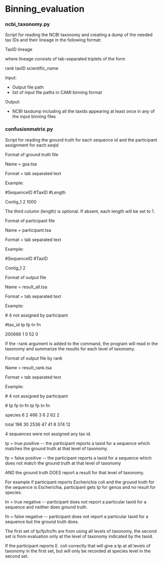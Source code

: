 # Binning_evaluation

### ncbi_taxonomy.py
Script for reading the NCBI taxonomy and creating a dump of the needed tax IDs and their lineage in the following format:

TaxID	lineage

where lineage consists of tab-separated triplets of the form

rank	taxID	scientific_name

Input:
* Output file path
* list of input file paths in CAMI binning format

Output:
* NCBI taxdump including all the taxids appearing at least once in any of the input binning files


### confusionmatrix.py
Script for reading the ground truth for each sequence id and the participant assignment for each seqid


Format of ground truth file

Name = gsa.tsa

Format = tab separated text

Example:

\#SequenceID	\#TaxID	\#Length

Contig_1	2	1000

The third column (length) is optional. If absent, each length will be set to 1.


Format of participant file

Name = participant.tsa

Format = tab separated text

Example:

\#SequenceID	\#TaxID

Contig_1	2


Format of output file

Name = result_all.tsa

Format = tab separated text

Example:

\# 4 not assigned by participant

\#tax_id	tp	fp	tn	fn

200666	1	0	52	0


If the -rank argument is added to the command, the program will read in the taxonomy
and summarize the results for each level of taxonomy.


Format of output file by rank

Name = result_rank.tsa

Format = tab separated text

Example:

\# 4 not assigned by participant

\#	tp	fp	tn	fn	tp	fp	tn	fn

species	6	2	466	3	6	2	62	2

total	196	30	2536	47	41	8	374	12


4 sequences were not assigned any tax id.

tp = true positive -- the participant reports a taxid for a sequence which matches the ground truth at that level of taxonomy.

fp = false positive -- the participant reports a taxid for a sequence which does not match the ground truth at that level of taxonomy 

AND the ground truth DOES report a result for that level of taxonomy.

For example if participant reports Escherichia coli and the ground truth for the sequence is Escherichia, participant gets tp for genus and no result for species.

tn = true negative -- participant does not report a particular taxid for a sequence and neither does ground truth.

fn = false negative -- participant does not report a particular taxid for a sequence but the ground truth does.

The first set of tp/fp/tn/fn are from using all levels of taxonomy, the second set is from evaluation only at the level of taxonomy indicated by the taxid.

If the participant reports E. coli correctly that will give a tp at all levels of taxonomy in the first set, but will only be recorded at species level in the second set.
